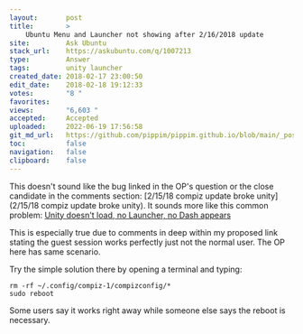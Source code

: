 ```yaml
---
layout:       post
title:        >
    Ubuntu Menu and Launcher not showing after 2/16/2018 update
site:         Ask Ubuntu
stack_url:    https://askubuntu.com/q/1007213
type:         Answer
tags:         unity launcher
created_date: 2018-02-17 23:00:50
edit_date:    2018-02-18 19:12:33
votes:        "8 "
favorites:    
views:        "6,603 "
accepted:     Accepted
uploaded:     2022-06-19 17:56:58
git_md_url:   https://github.com/pippim/pippim.github.io/blob/main/_posts/2018/2018-02-17-Ubuntu-Menu-and-Launcher-not-showing-after-2_16_2018-update.md
toc:          false
navigation:   false
clipboard:    false
---
```


This doesn't sound like the bug linked in the OP's question or the close candidate in the comments section: [2/15/18 compiz update broke unity](2/15/18 compiz update broke unity). It sounds more like this common problem: [Unity doesn&#39;t load, no Launcher, no Dash appears][1]

This is especially true due to comments in deep within my proposed link stating the guest session works perfectly just not the normal user. The OP here has same scenario.

Try the simple solution there by opening a terminal and typing:

``` 
rm -rf ~/.config/compiz-1/compizconfig/*
sudo reboot
```

Some users say it works right away while someone else says the reboot is necessary.

  [1]: https://askubuntu.com/questions/17381/unity-doesnt-load-no-launcher-no-dash-appears
